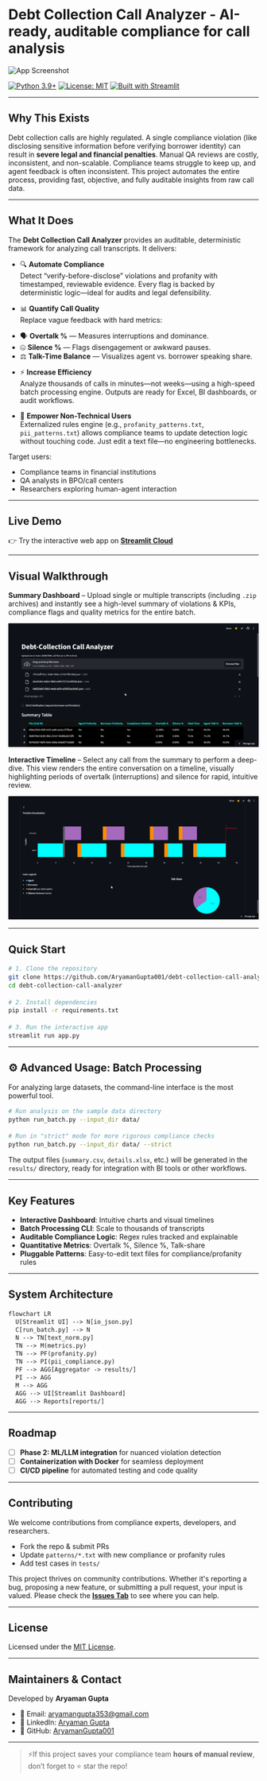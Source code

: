 # Debt Collection Call Analyzer - AI-ready, auditable compliance for call analysis

![App Screenshot](reports/demo.gif)

[![Python 3.9+](https://img.shields.io/badge/python-3.9%2B-blue.svg?style=for-the-badge)](https://www.python.org/downloads/)
[![License: MIT](https://img.shields.io/badge/License-MIT-yellow.svg?style=for-the-badge)](LICENSE)
[![Built with Streamlit](https://img.shields.io/badge/built%20with-Streamlit-ff69b4.svg?style=for-the-badge)](https://streamlit.io)

---

## Why This Exists

Debt collection calls are highly regulated. A single compliance violation (like disclosing sensitive information before verifying borrower identity) can result in **severe legal and financial penalties**. Manual QA reviews are costly, inconsistent, and non-scalable. Compliance teams struggle to keep up, and agent feedback is often inconsistent. This project automates the entire process, providing fast, objective, and fully auditable insights from raw call data.

---

## What It Does

The **Debt Collection Call Analyzer** provides an auditable, deterministic framework for analyzing call transcripts. It delivers:

* 🔍 **Automate Compliance**  
Detect “verify-before-disclose” violations and profanity with timestamped, reviewable evidence. Every flag is backed by deterministic logic—ideal for audits and legal defensibility.

* 📊 **Quantify Call Quality**  
Replace vague feedback with hard metrics:
- 🗣️ **Overtalk %** — Measures interruptions and dominance.
- 🤐 **Silence %** — Flags disengagement or awkward pauses.
- ⚖️ **Talk-Time Balance** — Visualizes agent vs. borrower speaking share.

* ⚡ **Increase Efficiency**  
Analyze thousands of calls in minutes—not weeks—using a high-speed batch processing engine. Outputs are ready for Excel, BI dashboards, or audit workflows.

* 🧩 **Empower Non-Technical Users**  
Externalized rules engine (e.g., `profanity_patterns.txt`, `pii_patterns.txt`) allows compliance teams to update detection logic without touching code. Just edit a text file—no engineering bottlenecks.

Target users:

* Compliance teams in financial institutions
* QA analysts in BPO/call centers
* Researchers exploring human-agent interaction

---

## Live Demo

👉 Try the interactive web app on **[Streamlit Cloud](https://debt-call-analyst.streamlit.app/)**

---

## Visual Walkthrough

**Summary Dashboard** – Upload single or multiple transcripts (including `.zip` archives) and instantly see a high-level summary of violations & KPIs, compliance flags and quality metrics for the entire batch.

![Summary Dashboard](reports/SS1.png)

**Interactive Timeline** – Select any call from the summary to perform a deep-dive. This view renders the entire conversation on a timeline, visually highlighting periods of overtalk (interruptions) and silence for rapid, intuitive review.

![Interactive Timeline](reports/SS2.png)

---

## Quick Start

```bash
# 1. Clone the repository
git clone https://github.com/AryamanGupta001/debt-collection-call-analyzer.git
cd debt-collection-call-analyzer

# 2. Install dependencies
pip install -r requirements.txt

# 3. Run the interactive app
streamlit run app.py
```
---
## ⚙️ Advanced Usage: Batch Processing

For analyzing large datasets, the command-line interface is the most powerful tool.

```bash
# Run analysis on the sample data directory
python run_batch.py --input_dir data/

# Run in "strict" mode for more rigorous compliance checks
python run_batch.py --input_dir data/ --strict
```
The output files (`summary.csv`, `details.xlsx`, etc.) will be generated in the `results/` directory, ready for integration with BI tools or other workflows.

---
## Key Features

* **Interactive Dashboard**: Intuitive charts and visual timelines
* **Batch Processing CLI**: Scale to thousands of transcripts
* **Auditable Compliance Logic**: Regex rules tracked and explainable
* **Quantitative Metrics**: Overtalk %, Silence %, Talk-share
* **Pluggable Patterns**: Easy-to-edit text files for compliance/profanity rules

---

## System Architecture

```mermaid
flowchart LR
  U[Streamlit UI] --> N[io_json.py]
  C[run_batch.py] --> N
  N --> TN[text_norm.py]
  TN --> M(metrics.py)
  TN --> PF(profanity.py)
  TN --> PI(pii_compliance.py)
  PF --> AGG[Aggregator -> results/]
  PI --> AGG
  M --> AGG
  AGG --> UI[Streamlit Dashboard]
  AGG --> Reports[reports/]
```

---

## Roadmap

* [ ] **Phase 2: ML/LLM integration** for nuanced violation detection
* [ ] **Containerization with Docker** for seamless deployment
* [ ] **CI/CD pipeline** for automated testing and code quality

---

## Contributing

We welcome contributions from compliance experts, developers, and researchers.

* Fork the repo & submit PRs
* Update `patterns/*.txt` with new compliance or profanity rules
* Add test cases in `tests/`

This project thrives on community contributions. Whether it's reporting a bug, proposing a new feature, or submitting a pull request, your input is valued. Please check the **[Issues Tab](https://github.com/AryamanGupta001/debt-collection-call-analyzer/issues)** to see where you can help.

---

## License

Licensed under the [MIT License](LICENSE).

---

## Maintainers & Contact

Developed by **Aryaman Gupta**

* 📧 Email: [aryamangupta353@gmail.com](mailto:aryamangupta353@gmail.com)
* 💼 LinkedIn: [Aryaman Gupta](https://www.linkedin.com/in/aryaman-gupta)
* 🐙 GitHub: [AryamanGupta001](https://github.com/AryamanGupta001)

---

> ⚡If this project saves your compliance team **hours of manual review**, don’t forget to ⭐ star the repo!
